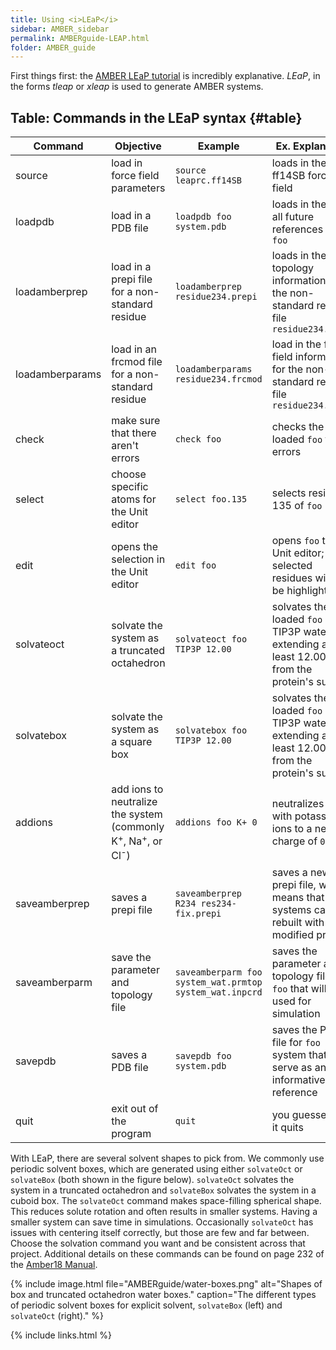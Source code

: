 ```yaml
---
title: Using <i>LEaP</i>
sidebar: AMBER_sidebar
permalink: AMBERguide-LEAP.html
folder: AMBER_guide
---
```


<link rel="stylesheet" href="css/theme-orange.css">

First things first: the
[AMBER LEaP tutorial](http://ambermd.org/tutorials/pengfei/index.htm)
is incredibly explanative.
*LEaP*, in the forms *tleap* or *xleap* is used to generate AMBER systems.

## Table: Commands in the LEaP syntax {#table}

<div class="datatable-begin"></div>

Command | Objective | Example | Ex. Explanation
------- | --------- | ------- | ---------------
source | load in force field parameters | `source leaprc.ff14SB` | loads in the ff14SB force field
loadpdb | load in a PDB file | `loadpdb foo system.pdb` | loads in the PDB, all future references are to `foo`
loadamberprep | load in a prepi file for a non-standard residue | `loadamberprep residue234.prepi` | loads in the topology information for the non-standard residue file `residue234.prepi`
loadamberparams | load in an frcmod file for a non-standard residue | `loadamberparams residue234.frcmod` | load in the force field information for the non-standard residue file `residue234.prepi`
check | make sure that there aren't errors | `check foo` | checks the loaded `foo` for errors
select | choose specific atoms for the Unit editor | `select foo.135` | selects residue 135 of `foo`
edit | opens the selection in the Unit editor | `edit foo` | opens `foo` the Unit editor; any selected residues will the be highlighted
solvateoct | solvate the system as a truncated octahedron | `solvateoct foo TIP3P 12.00` | solvates the loaded `foo` with TIP3P water extending at least 12.00 &#8491; from the protein's surface
solvatebox | solvate the system as a square box | `solvatebox foo TIP3P 12.00` | solvates the loaded `foo` with TIP3P water extending at least 12.00 &#8491; from the protein's surface
addions | add ions to neutralize the system (commonly K<sup>+</sup>, Na<sup>+</sup>, or Cl<sup>-</sup>) | `addions foo K+ 0` | neutralizes `foo` with potassium ions to a net charge of `0`
saveamberprep | saves a prepi file | `saveamberprep R234 res234-fix.prepi` | saves a new prepi file, which means that fixed systems can be rebuilt with the modified prepi
saveamberparm | save the parameter and topology file | `saveamberparm foo system_wat.prmtop system_wat.inpcrd` | saves the parameter and topology files for `foo` that will be used for simulation
savepdb | saves a PDB file | `savepdb foo system.pdb` | saves the PDB file for `foo` system that can serve as an informative reference
quit | exit out of the program | `quit` | you guessed it... it quits

<div class="datatable-end"></div>

With LEaP, there are several solvent shapes to pick from.
We commonly use periodic solvent boxes, which are generated using either
`solvateOct` or `solvateBox` (both shown in the figure below).
`solvateOct` solvates the system in a truncated octahedron and `solvateBox`
solvates the system in a cuboid box.
The `solvateOct` command makes space-filling spherical shape.
This reduces solute rotation and often results in smaller systems.
Having a smaller system can save time in simulations.
Occasionally `solvateOct` has issues with centering itself correctly,
but those are few and far between.
Choose the solvation command you want and be consistent across that project.
Additional details on these commands can be found on page 232 of the
[Amber18 Manual](http://ambermd.org/doc12/Amber18.pdf).

{% include image.html file="AMBERguide/water-boxes.png"
alt="Shapes of box and truncated octahedron water boxes."
caption="The different types of periodic solvent boxes for explicit solvent,
`solvateBox` (left) and `solvateOct` (right)." %}

{% include links.html %}

